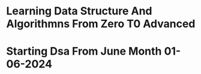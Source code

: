 # Learning Data Structure And Algorithmns From Zero T0  Advanced 
# Starting Dsa From June Month 01-06-2024
